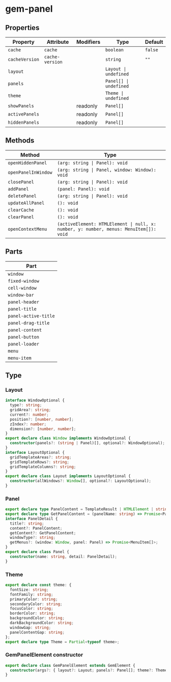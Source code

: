 # gem-panel

## Properties

| Property       | Attribute       | Modifiers | Type                   | Default |
| -------------- | --------------- | --------- | ---------------------- | ------- |
| `cache`        | `cache`         |           | `boolean`              | `false` |
| `cacheVersion` | `cache-version` |           | `string`               | `""`    |
| `layout`       |                 |           | `Layout \| undefined`  |         |
| `panels`       |                 |           | `Panel[] \| undefined` |         |
| `theme`        |                 |           | `Theme \| undefined`   |         |
| `showPanels`   |                 | readonly  | `Panel[]`              |         |
| `activePanels` |                 | readonly  | `Panel[]`              |         |
| `hiddenPanels` |                 | readonly  | `Panel[]`              |         |

## Methods

| Method              | Type                                                                                  |
| ------------------- | ------------------------------------------------------------------------------------- |
| `openHiddenPanel`   | `(arg: string \| Panel): void`                                                        |
| `openPanelInWindow` | `(arg: string \| Panel, window: Window): void`                                        |
| `closePanel`        | `(arg: string \| Panel): void`                                                        |
| `addPanel`          | `(panel: Panel): void`                                                                |
| `deletePanel`       | `(arg: string \| Panel): void`                                                        |
| `updateAllPanel`    | `(): void`                                                                            |
| `clearCache`        | `(): void`                                                                            |
| `clearPanel`        | `(): void`                                                                            |
| `openContextMenu`   | `(activeElement: HTMLElement \| null, x: number, y: number, menus: MenuItem[]): void` |

## Parts

| Part                 |
| -------------------- |
| `window`             |
| `fixed-window`       |
| `cell-window`        |
| `window-bar`         |
| `panel-header`       |
| `panel-title`        |
| `panel-active-title` |
| `panel-drag-title`   |
| `panel-content`      |
| `panel-button`       |
| `panel-loader`       |
| `menu`               |
| `menu-item`          |

## Type

### Layout

```ts
interface WindowOptional {
  type?: string;
  gridArea?: string;
  current?: number;
  position?: [number, number];
  zIndex?: number;
  dimension?: [number, number];
}
export declare class Window implements WindowOptional {
  constructor(panels?: (string | Panel)[], optional?: WindowOptional);
}
interface LayoutOptional {
  gridTemplateAreas?: string;
  gridTemplateRows?: string;
  gridTemplateColumns?: string;
}
export declare class Layout implements LayoutOptional {
  constructor(allWindows?: Window[], optional?: LayoutOptional);
}
```

### Panel

```ts
export declare type PanelContent = TemplateResult | HTMLElement | string;
export declare type GetPanelContent = (panelName: string) => Promise<PanelContent>;
interface PanelDetail {
  title?: string;
  content?: PanelContent;
  getContent?: GetPanelContent;
  windowType?: string;
  getMenus?: (window: Window, panel: Panel) => Promise<MenuItem[]>;
}
export declare class Panel {
  constructor(name: string, detail: PanelDetail);
}
```

### Theme

```ts
export declare const theme: {
  fontSize: string;
  fontFamily: string;
  primaryColor: string;
  secondaryColor: string;
  focusColor: string;
  borderColor: string;
  backgroundColor: string;
  darkBackgroundColor: string;
  windowGap: string;
  panelContentGap: string;
};
export declare type Theme = Partial<typeof theme>;
```

### GemPanelElement constructor

```ts
export declare class GemPanelElement extends GemElement {
  constructor(args?: { layout?: Layout; panels?: Panel[]; theme?: Theme; cache?: boolean; cacheVersion?: string });
}
```
